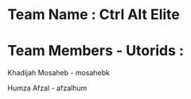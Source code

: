 # Team Name :  Ctrl Alt Elite

# Team Members - Utorids :

Khadijah Mosaheb - mosahebk

Humza Afzal - afzalhum
